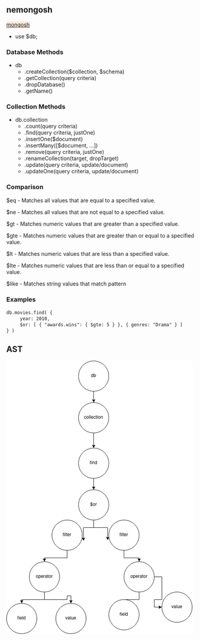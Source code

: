 ## nemongosh

<a href="https://www.mongodb.com/docs/manual/reference/method/">
<p style="background-color: antiquewhite; width: fit-content">mongosh</p>
</a>

- use $db;

### Database Methods 
- db
  - .createCollection($collection, $schema)
  - .getCollection(query criteria)
  - .dropDatabase()
  - .getName()

### Collection Methods
- db.collection
  - .count(query criteria)
  - .find(query criteria, justOne)
  - .insertOne($document)
  - .insertMany([$document, ...])
  - .remove(query criteria, justOne)
  - .renameCollection(target, dropTarget)
  - .update(query criteria, update/document)
  - .updateOne(query criteria, update/document)

### Comparison
$eq - Matches all values that are equal to a specified value.

$ne - Matches all values that are not equal to a specified value.

$gt - Matches numeric values that are greater than a specified value.

$gte - Matches numeric values that are greater than or equal to a specified value.

$lt - Matches numeric values that are less than a specified value.

$lte - Matches numeric values that are less than or equal to a specified value.

$like - Matches string values that match pattern

### Examples
```
db.movies.find( {
     year: 2010,
     $or: [ { "awards.wins": { $gte: 5 } }, { genres: "Drama" } ]
} )
```

## AST
![ast](AST.png)